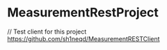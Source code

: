 # MeasurementRestProject
// Test client for this project https://github.com/sh1neqd/MeasurementRESTClient
